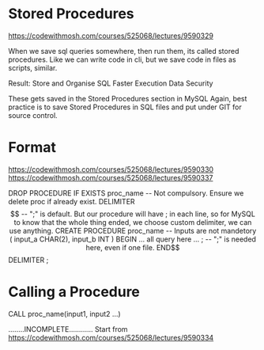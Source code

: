 # Stored Procedures
https://codewithmosh.com/courses/525068/lectures/9590329

When we save sql queries somewhere, then run them, its called stored procedures.
Like we can write code in cli, but we save code in files as scripts, similar.

Result:
Store and Organise SQL
Faster Execution
Data Security

These gets saved in the Stored Procedures section in MySQL
Again, best practice is to save Stored Procedures in SQL files and put under GIT for source control.

# Format
https://codewithmosh.com/courses/525068/lectures/9590330
https://codewithmosh.com/courses/525068/lectures/9590337

DROP PROCEDURE IF EXISTS proc_name  -- Not compulsory. Ensure we delete proc if already exist. 
DELIMITER $$                        -- ";" is default. But our procedure will have ; in each line, so for MySQL to know that the whole thing ended, we choose custom delimiter, we can use anything.
CREATE PROCEDURE proc_name          -- Inputs are not mandetory
(
    input_a CHAR(2),
    input_b INT
)
BEGIN
    ... all query here ... ;        -- ";" is needed here, even if one file.
END$$
DELIMITER ;

# Calling a Procedure
CALL proc_name(input1, input2 ...)

........INCOMPLETE............
Start from https://codewithmosh.com/courses/525068/lectures/9590334




